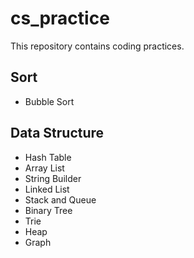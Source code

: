 # cs_practice
This repository contains coding practices.

## Sort
- Bubble Sort

## Data Structure
- Hash Table
- Array List
- String Builder
- Linked List
- Stack and Queue
- Binary Tree
- Trie
- Heap
- Graph
